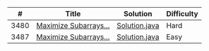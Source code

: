 | #   | Title                                                                      | Solution                                                                      | Difficulty |
|-----|----------------------------------------------------------------------------|-------------------------------------------------------------------------------|------------|
| 3480| [Maximize Subarrays...](https://leetcode.com/problems/maximize-subarrays-after-removing-one-conflicting-pair/) | [Solution.java](./src/com/leetcode/p3480_maximizesubarrays/Solution.java)      | Hard       |
| 3487| [Maximize Subarrays...](https://leetcode.com/problems/maximum-unique-subarray-sum-after-deletion/) | [Solution.java](./src/com/leetcode/p3487_maximumUniqueSubarraySum/solution.java) | Easy       |
